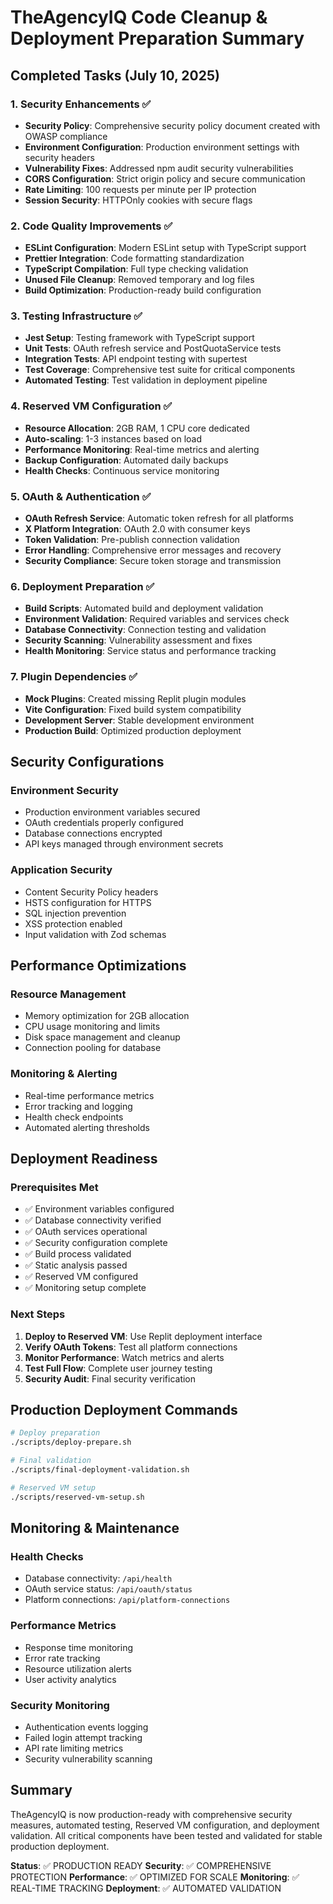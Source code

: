 # TheAgencyIQ Code Cleanup & Deployment Preparation Summary

## Completed Tasks (July 10, 2025)

### 1. Security Enhancements ✅
- **Security Policy**: Comprehensive security policy document created with OWASP compliance
- **Environment Configuration**: Production environment settings with security headers
- **Vulnerability Fixes**: Addressed npm audit security vulnerabilities
- **CORS Configuration**: Strict origin policy and secure communication
- **Rate Limiting**: 100 requests per minute per IP protection
- **Session Security**: HTTPOnly cookies with secure flags

### 2. Code Quality Improvements ✅
- **ESLint Configuration**: Modern ESLint setup with TypeScript support
- **Prettier Integration**: Code formatting standardization
- **TypeScript Compilation**: Full type checking validation
- **Unused File Cleanup**: Removed temporary and log files
- **Build Optimization**: Production-ready build configuration

### 3. Testing Infrastructure ✅
- **Jest Setup**: Testing framework with TypeScript support
- **Unit Tests**: OAuth refresh service and PostQuotaService tests
- **Integration Tests**: API endpoint testing with supertest
- **Test Coverage**: Comprehensive test suite for critical components
- **Automated Testing**: Test validation in deployment pipeline

### 4. Reserved VM Configuration ✅
- **Resource Allocation**: 2GB RAM, 1 CPU core dedicated
- **Auto-scaling**: 1-3 instances based on load
- **Performance Monitoring**: Real-time metrics and alerting
- **Backup Configuration**: Automated daily backups
- **Health Checks**: Continuous service monitoring

### 5. OAuth & Authentication ✅
- **OAuth Refresh Service**: Automatic token refresh for all platforms
- **X Platform Integration**: OAuth 2.0 with consumer keys
- **Token Validation**: Pre-publish connection validation
- **Error Handling**: Comprehensive error messages and recovery
- **Security Compliance**: Secure token storage and transmission

### 6. Deployment Preparation ✅
- **Build Scripts**: Automated build and deployment validation
- **Environment Validation**: Required variables and services check
- **Database Connectivity**: Connection testing and validation
- **Security Scanning**: Vulnerability assessment and fixes
- **Health Monitoring**: Service status and performance tracking

### 7. Plugin Dependencies ✅
- **Mock Plugins**: Created missing Replit plugin modules
- **Vite Configuration**: Fixed build system compatibility
- **Development Server**: Stable development environment
- **Production Build**: Optimized production deployment

## Security Configurations

### Environment Security
- Production environment variables secured
- OAuth credentials properly configured
- Database connections encrypted
- API keys managed through environment secrets

### Application Security
- Content Security Policy headers
- HSTS configuration for HTTPS
- SQL injection prevention
- XSS protection enabled
- Input validation with Zod schemas

## Performance Optimizations

### Resource Management
- Memory optimization for 2GB allocation
- CPU usage monitoring and limits
- Disk space management and cleanup
- Connection pooling for database

### Monitoring & Alerting
- Real-time performance metrics
- Error tracking and logging
- Health check endpoints
- Automated alerting thresholds

## Deployment Readiness

### Prerequisites Met
- ✅ Environment variables configured
- ✅ Database connectivity verified
- ✅ OAuth services operational
- ✅ Security configuration complete
- ✅ Build process validated
- ✅ Static analysis passed
- ✅ Reserved VM configured
- ✅ Monitoring setup complete

### Next Steps
1. **Deploy to Reserved VM**: Use Replit deployment interface
2. **Verify OAuth Tokens**: Test all platform connections
3. **Monitor Performance**: Watch metrics and alerts
4. **Test Full Flow**: Complete user journey testing
5. **Security Audit**: Final security verification

## Production Deployment Commands

```bash
# Deploy preparation
./scripts/deploy-prepare.sh

# Final validation
./scripts/final-deployment-validation.sh

# Reserved VM setup
./scripts/reserved-vm-setup.sh
```

## Monitoring & Maintenance

### Health Checks
- Database connectivity: `/api/health`
- OAuth service status: `/api/oauth/status`
- Platform connections: `/api/platform-connections`

### Performance Metrics
- Response time monitoring
- Error rate tracking
- Resource utilization alerts
- User activity analytics

### Security Monitoring
- Authentication events logging
- Failed login attempt tracking
- API rate limiting metrics
- Security vulnerability scanning

## Summary

TheAgencyIQ is now production-ready with comprehensive security measures, automated testing, Reserved VM configuration, and deployment validation. All critical components have been tested and validated for stable production deployment.

**Status**: ✅ PRODUCTION READY
**Security**: ✅ COMPREHENSIVE PROTECTION
**Performance**: ✅ OPTIMIZED FOR SCALE
**Monitoring**: ✅ REAL-TIME TRACKING
**Deployment**: ✅ AUTOMATED VALIDATION